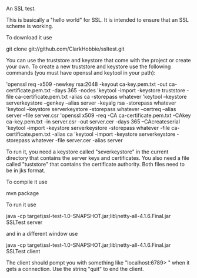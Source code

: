 An SSL test.

This is basically a "hello world" for SSL. It is intended to ensure that an SSL scheme is working.

To download it use

git clone git://github.com/ClarkHobbie/ssltest.git


You can use the truststore and keystore that come with the project or create your own.  To create a new truststore and keystore use the following commands (you must have openssl and keytool in your path):

'openssl req -x509 -newkey rsa:2048 -keyout ca-key.pem.txt -out ca-certificate.pem.txt -days 365 -nodes
'keytool -import -keystore truststore -file ca-certificate.pem.txt -alias ca  -storepass whatever
'keytool –keystore serverkeystore –genkey –alias server -keyalg rsa -storepass whatever
'keytool –keystore serverkeystore -storepass whatever –certreq –alias server  –file server.csr
'openssl x509 -req -CA ca-certificate.pem.txt -CAkey ca-key.pem.txt -in server.csr -out server.cer -days 365 –CAcreateserial
'keytool -import -keystore serverkeystore -storepass whatever -file ca-certificate.pem.txt -alias ca
'keytool -import -keystore serverkeystore -storepass whatever -file server.cer -alias server

To run it, you need a keystore called "severkeystore" in the current directory that contains the server keys and certificates. You also need a file called "tuststore" that contains the certificate authority. Both files need to be in jks format.

To compile it use

mvn package

To run it use

java -cp target\ssl-test-1.0-SNAPSHOT.jar;lib\netty-all-4.1.6.Final.jar SSLTest server

and in a different window use

java -cp target\ssl-test-1.0-SNAPSHOT.jar;lib\netty-all-4.1.6.Final.jar SSLTest client

The client should pompt you with something like "localhost:6789> " when it gets a connection.  Use the strinq "quit" to end the client.